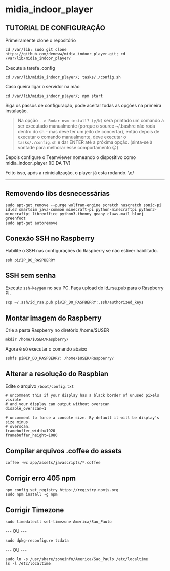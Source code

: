 # midia_indoor_player

## TUTORIAL DE CONFIGURAÇÃO

Primeiramente clone o repositório
```
cd /var/lib; sudo git clone https://github.com/denoww/midia_indoor_player.git; cd /var/lib/midia_indoor_player/
```

Execute a tarefa .config

```
cd /var/lib/midia_indoor_player/; tasks/./config.sh
```

Caso queira ligar o servidor na mão

```
cd /var/lib/midia_indoor_player/; npm start
```

Siga os passos de configuração, pode aceitar todas as opções na primeira instalação.

> Na opção `--> Rodar nvm install? (y/N)` será printado um comando a ser executado manualmente (porque o source ~/.bashrc não roda dentro do sh - mas deve ter um jeito de concertar), então depois de executar o comando manualmente, deve executar o `tasks/./config.sh` e dar ENTER até a próxima opção. (sinta-se à vontade para melhorar esse comportamento 😉)

Depois configure o Teamviewer nomeando o dispositivo como midia_indoor_player [ID DA TV]

Feito isso, após a reinicialização, o player já esta rodando. \o/

---



## Removendo libs desnecessárias

```
sudo apt-get remove --purge wolfram-engine scratch nuscratch sonic-pi idle3 smartsim java-common minecraft-pi python-minecraftpi python3-minecraftpi libreoffice python3-thonny geany claws-mail bluej greenfoot
sudo apt-get autoremove
```

## Conexão SSH no Raspberry

Habilite o SSH nas configurações do Raspberry se não estiver habilitado.

```
ssh pi@IP_DO_RASPBERRY
```

## SSH sem senha

Execute `ssh-keygen` no seu PC.
Faça upload do id_rsa.pub para o Raspberry PI.

```
scp ~/.ssh/id_rsa.pub pi@IP_DO_RASPBERRY:.ssh/authorized_keys
```

## Montar imagem do Raspberry

Crie a pasta Raspberry no diretório /home/$USER

```
mkdir /home/$USER/Raspberry/
```

Agora é só executar o comando abaixo

```
sshfs pi@IP_DO_RASPBERRY: /home/$USER/Raspberry/
```

## Alterar a resolução do Raspbian

Edite o arquivo `/boot/config.txt`

```
# uncomment this if your display has a black border of unused pixels visible
# and your display can output without overscan
disable_overscan=1
```

```
# uncomment to force a console size. By default it will be display's size minus
# overscan.
framebuffer_width=1920
framebuffer_height=1080
```

## Compilar arquivos .coffee do assets

```
coffee -wc app/assets/javascripts/*.coffee
```

## Corrigir erro 405 npm

```
npm config set registry https://registry.npmjs.org
sudo npm install -g npm
```

## Corrigir Timezone

```
sudo timedatectl set-timezone America/Sao_Paulo
```

--- OU ---

```
sudo dpkg-reconfigure tzdata
```

--- OU ---

```
sudo ln -s /usr/share/zoneinfo/America/Sao_Paulo /etc/localtime
ls -l /etc/localtime
```
